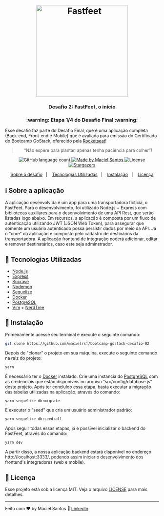 <h1 align="center">
  <img alt="Fastfeet" title="Fastfeet" src="https://github.com/Rocketseat/bootcamp-gostack-desafio-02/blob/master/.github/logo.png" width="300px" />
</h1>

<h3 align="center">
  Desafio 2: FastFeet, o início
</h3>

<h3 align="center">
  :warning: Etapa 1/4 do Desafio Final :warning:
</h3>

Esse desafio faz parte do Desafio Final, que é uma aplicação completa (Back-end, Front-end e Mobile) que é avaliada para emissão do Certificado do Bootcamp GoStack, oferecido pela [Rocketseat](https://rocketseat.com.br/)!

<blockquote align="center">“Não espere para plantar, apenas tenha paciência para colher”!</blockquote>

<p align="center">
  <img alt="GitHub language count" src="https://img.shields.io/github/languages/count/rocketseat/bootcamp-gostack-desafio-02?color=%2304D361">

  <a href="https://www.linkedin.com/in/macielrodrigues/">
    <img alt="Made by Maciel Santos" src="https://img.shields.io/badge/made%20by-Maciel-%2304D361">
  </a>

  <img alt="License" src="https://img.shields.io/badge/license-MIT-%2304D361">

  <a href="https://github.com/macielrsf/bootcamp-gostack-desafio-02/stargazers">
    <img alt="Stargazers" src="https://img.shields.io/github/stars/rocketseat/bootcamp-gostack-desafio-02?style=social">
  </a>
</p>

<p align="center">
  <a href="#information_source">Sobre o desafio</a>&nbsp;&nbsp;&nbsp;|&nbsp;&nbsp;&nbsp;
  <a href="#rocket">Tecnologias Utilizadas</a>&nbsp;&nbsp;&nbsp;|&nbsp;&nbsp;&nbsp;
  <a href="#wrench">Instalação</a>&nbsp;&nbsp;&nbsp;|&nbsp;&nbsp;&nbsp;
  <a href="#memo">Licença</a>
</p>

## :information_source: Sobre a aplicação

A aplicação desenvolvida é um app para uma transportadora fictícia, o FastFeet. Para o desenvolvimento, foi utilizado Node.js + Express com bibliotecas auxiliares para o desenvolvimento de uma API Rest, que serão listadas logo abaixo. Em recursos, a aplicação é composta por um fluxo de autenticação utilizando JWT (JSON Web Token), para assegurar que somente um usuário autenticado possa persistir dados por meio da API. Já o "core" da aplicação é composto pelo cadastro de destinários da transportadora. A aplicação frontend de integração poderá adicionar, editar e remover destinatários, caso este seja adminstrador.

## :rocket: Tecnologias Utilizadas

- [Node.js](https://nodejs.org/en/)
- [Express](https://expressjs.com/)
- [Sucrase](https://github.com/alangpierce/sucrase)
- [Nodemon](https://nodemon.io/)
- [Sequelize](https://sequelize.org/)
- [Docker](https://www.docker.com/)
- [PostgreSQL](https://www.postgresql.org/)
- [Vim](https://www.vim.org/) + [NerdTree](https://github.com/preservim/nerdtree)

## :wrench: Instalação

Primeiramente acesse seu terminal e execute o seguinte comando:

```sh
git clone https://github.com/macielrsf/bootcamp-gostack-desafio-02
```

Depois de "clonar" o projeto em sua máquina, execute o seguinte comando na raiz do projeto:

```sh
yarn
```

É necessário ter o [Docker](https://docker.com/) instalado. Crie uma instancia do [PostgreSQL](https://www.postgresql.org/) com as credenciais que estão disponíveis no arquivo "src/config/database.js" deste projeto. Após ter concluído essa etapa, basta executar a migração das tabelas utilizadas na aplicação, através do comando:

```sh
yarn sequelize db:migrate
````

E executar o "seed" que cria um usuário administrador padrão:

```sh
yarn sequelize db:seed:all
```

Após seguir todas essas etapas, já é possível inicializar o backend do FastFeet, através do comando:

```sh
yarn dev
```

A partir disso, a nossa aplicação backend estará disponível no endereço http://localhost:3333/, podendo assim iniciar o desenvolvimento dos frontend's integradores (web e mobile).

## :memo: Licença

Esse projeto está sob a licença MIT. Veja o arquivo [LICENSE](LICENSE.md) para mais detalhes.

---

Feito com ♥ by Maciel Santos :wave: [LinkedIn](https://www.linkedin.com/in/macielrodrigues/)
